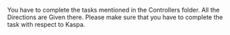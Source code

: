 You have to complete the tasks mentioned in the Controllers folder. All the Directions are Given there. 
Please make sure that you have to complete the task with respect to Kaspa.

